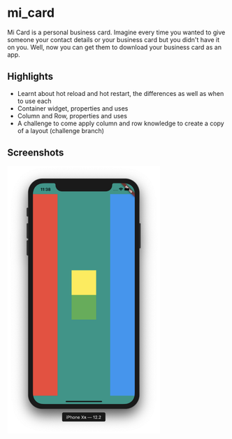 # mi_card
Mi Card is a personal business card. Imagine every time you wanted to give someone your contact details or your business card but you didn't have it on you. Well, now you can get them to download your business card as an app.

Highlights
-----

+ Learnt about hot reload and hot restart, the differences as well as when to use each
+ Container widget, properties and uses
+ Column and Row, properties and uses
+ A challenge to come apply column and row knowledge to create a copy of a layout (challenge branch)

Screenshots
-----
<img src='screenshots/challenge-iphone.png' width='350'>